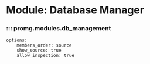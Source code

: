# Module: Database Manager

### ::: promg.modules.db_management
    options:
        members_order: source
        show_source: true
        allow_inspection: true



        
